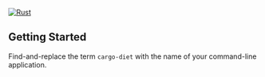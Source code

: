 [![Rust](https://github.com/the-lean-crate/cargo-diet/workflows/Rust/badge.svg)](https://github.com/the-lean-crate/cargo-diet/actions?query=workflow%3ARust)

## Getting Started

Find-and-replace the term `cargo-diet` with the name of your command-line application.


